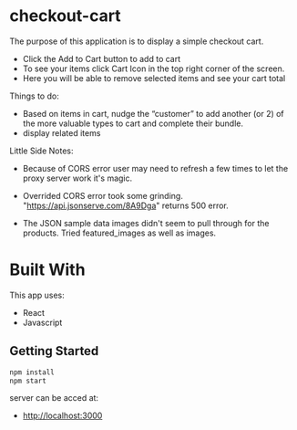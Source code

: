 # checkout-cart

The purpose of this application is to display a simple checkout cart. 
- Click the Add to Cart button to add to cart
- To see your items click Cart Icon in the top right corner of the screen. 
- Here you will be able to remove selected items and see your cart total

Things to do: 
- Based on items in cart, nudge the “customer” to add another (or 2) of the more valuable
types to cart and complete their bundle.
- display related items

Little Side Notes:
- Because of CORS error user may need to refresh a few times to let the proxy server work it's magic. 

- Overrided CORS error took some grinding.  "https://api.jsonserve.com/8A9Dga" returns 500 error. 

- The JSON sample data images didn't seem to pull through for the products. Tried featured_images as well as images.



 # Built With

This app uses:

- React
- Javascript


## Getting Started

```javascript
npm install
npm start
```

server can be acced at:

- [http://localhost:3000](http://localhost:3000)
